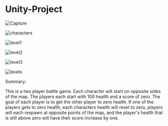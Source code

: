 # Unity-Project


![Capture](https://user-images.githubusercontent.com/89409701/133026420-08e6db3e-434f-4fb4-92d9-2bcf57e3c2d3.JPG)

![characters](https://user-images.githubusercontent.com/89409701/133026439-d016d4a9-d1d0-447e-bf74-f2b68be8b016.JPG)

![level1](https://user-images.githubusercontent.com/89409701/133026445-cdcc70eb-afaa-4f80-8266-279a62f688de.JPG)

![level2](https://user-images.githubusercontent.com/89409701/133026450-480da56a-a946-4dda-b35a-8b5ff1547a2f.JPG)

![level3](https://user-images.githubusercontent.com/89409701/133026453-c7f7562c-6c8c-49f5-bbad-e6c0408dbbc9.JPG)

![levels](https://user-images.githubusercontent.com/89409701/133026458-7b04d85a-8569-4bd2-96ff-12035fbed9c7.JPG)

Summary:

This is a two player battle game. Each character will start on opposite sides of the map.
The players each start with 100 health and a score of zero. The goal of each player is to 
get the other player to zero health. If one of the players gets to zero health, 
each characters health will reset to zero, players will each respawn at opposite points
of the map, and the player's health that is still above zero will have their score 
increase by one. 
